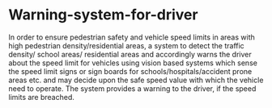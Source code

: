 # Warning-system-for-driver
In order to ensure pedestrian safety and vehicle speed limits in areas with high pedestrian density/residential areas, a system to detect the traffic density/ school areas/ residential areas and accordingly warns the driver about the speed limit for vehicles using vision based systems which sense the speed limit signs or sign boards for schools/hospitals/accident prone areas etc. and may decide upon the safe speed value with which the vehicle need to operate. The system provides a warning to the driver, if the speed limits are breached.

